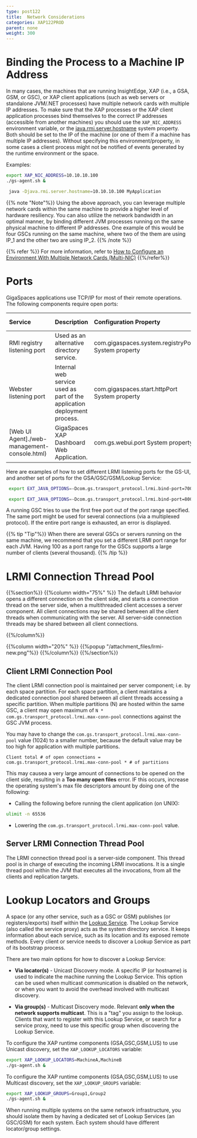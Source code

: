 ```yaml
---
type: post122
title:  Network Considerations
categories: XAP122PROD
parent: none
weight: 300
---
```


# Binding the Process to a Machine IP Address

In many cases, the machines that are running InsightEdge, XAP (i.e., a GSA, GSM, or GSC), or XAP client applications (such as web servers or standalone JVM/.NET processes) have multiple network cards with multiple IP addresses. To make sure that the XAP processes or the XAP client application processes bind themselves to the correct IP addresses (accessible from another machines) you should use the `XAP_NIC_ADDRESS` environment variable, or the [java.rmi.server.hostname](http://docs.oracle.com/javase/7/docs/api/java/rmi/server/package-summary.html) system property. Both should be set to the IP of the machine (or one of them if a machine has multiple IP addresses). Without specifying this environment/property, in some cases a client process might not be notified of events generated by the runtime environment or the space.

Examples:


```bash
export XAP_NIC_ADDRESS=10.10.10.100
./gs-agent.sh &
```


```bash
 java -Djava.rmi.server.hostname=10.10.10.100 MyApplication
```

{{% note "Note"%}}
Using the above approach, you can leverage multiple network cards within the same machine to provide a higher level of hardware resiliency. You can also utilize the network bandwidth in an optimal manner, by binding different JVM processes running on the same physical machine to different IP addresses. One example of this would be four GSCs running on the same machine, where two of the them are using IP_1 and the other two are using IP_2.
{{% /note %}}

{{% refer %}}
For more information, refer to [How to Configure an Environment With Multiple Network Cards (Multi-NIC)](../admin/network-multi-nic.html)
{{%/refer%}}

# Ports

GigaSpaces applications use TCP/IP for most of their remote operations. The following components require open ports:


| Service | Description | Configuration Property | Default value |
|:--------|:------------|:-----------------------|:--------------|
|RMI registry listening port |Used as an alternative directory service.| com.gigaspaces.system.registryPort System property|10098 and above.|
|Webster listening port|Internal web service used as part of the application deployment process. |com.gigaspaces.start.httpPort System property|9813|
|[Web UI Agent]./web-management-console.html)|GigaSpaces XAP Dashboard Web Application. | com.gs.webui.port System property|8099|

Here are examples of how to set different LRMI listening ports for the GS-UI, and another set of ports for the GSA/GSC/GSM/Lookup Service:


```bash
 export EXT_JAVA_OPTIONS=-Dcom.gs.transport_protocol.lrmi.bind-port=7000-7500
```


```bash
 export EXT_JAVA_OPTIONS=-Dcom.gs.transport_protocol.lrmi.bind-port=8000-8100
```

A running GSC tries to use the first free port out of the port range specified. The same port might be used for several connections (via a multiplexed protocol). If the entire port range is exhausted, an error is displayed.

{{% tip "Tip"%}}
When there are several GSCs or servers running on the same machine, we recommend that you set a different LRMI port range for each JVM.  Having 100 as a port range for the GSCs supports a large number of clients (several thousand).
{{% /tip %}}

#  LRMI Connection Thread Pool

{{%section%}}
{{%column width="75%" %}}
The default LRMI behavior opens a different connection on the client side, and starts a connection thread on the server side, when a multithreaded client accesses a server component. All client connections may be shared between all the client threads when communicating with the server. All server-side connection threads may be shared between all client connections.
 
{{%/column%}}

{{%column width="20%" %}}
{{%popup "/attachment_files/lrmi-new.png"%}}
{{%/column%}}
{{%/section%}}

## Client LRMI Connection Pool

The client LRMI connection pool is maintained per server component; i.e. by each space partition. For each space partition, a client maintains a dedicated connection pool shared between all client threads accessing a specific partition. When multiple partitions (N) are hosted within the same GSC, a client may open maximum of `N * com.gs.transport_protocol.lrmi.max-conn-pool` connections against the GSC JVM process.

You may have to change the `com.gs.transport_protocol.lrmi.max-conn-pool` value (1024) to a smaller number, because the default value may be too high for application with multiple partitions.


```console
Client total # of open connections = com.gs.transport_protocol.lrmi.max-conn-pool * # of partitions
```

This may causea a very large amount of connections to be opened on the client side, resulting in a **Too many open files** error. IF this occurs, increase the operating system's max file descriptors amount by doing one of the following:

* Calling the following before running the client application (on UNIX):


```bash
ulimit -n 65536
```

* Lowering the `com.gs.transport_protocol.lrmi.max-conn-pool` value.


## Server LRMI Connection Thread Pool

The LRMI connection thread pool is a server-side component. This thread pool is in charge of executing the incoming LRMI invocations. It is a single thread pool within the JVM that executes all the invocations, from all the clients and replication targets.

# Lookup Locators and Groups

A space (or any other service, such as a GSC or GSM) publishes (or registers/exports) itself within the [Lookup Service](../overview/the-runtime-environment.html#lus). The Lookup Service (also called the service proxy) acts as the system directory service. It keeps information about each service, such as its location and its exposed remote methods. Every client or service needs to discover a Lookup Service as part of its bootstrap process.

There are two main options for how to discover a Lookup Service:

- **Via locator(s)** - Unicast Discovery mode. A specific IP (or hostname) is used to indicate the machine running the Lookup Service. This option can be used when multicast communication is disabled on the network, or when you want to avoid the overhead involved with multicast discovery.

- **Via group(s)** - Multicast Discovery mode. Relevant **only when the network supports multicast**. This is a "tag" you assign to the lookup.  Clients that want to register with this Lookup Service, or search for a service proxy, need to use this specific group when discovering the Lookup Service.

To configure the XAP runtime components (GSA,GSC,GSM,LUS) to use Unicast discovery, set the `XAP_LOOKUP_LOCATORS` variable:


```bash
export XAP_LOOKUP_LOCATORS=MachineA,MachineB
./gs-agent.sh &
```

To configure the  XAP runtime components (GSA,GSC,GSM,LUS) to use Multicast discovery, set the `XAP_LOOKUP_GROUPS` variable:


```bash
export XAP_LOOKUP_GROUPS=Group1,Group2
./gs-agent.sh &
```

When running multiple systems on the same network infrastructure, you should isolate them by having a dedicated set of Lookup Services (an  GSC/GSM) for each system. Each system should have different locator/group settings.